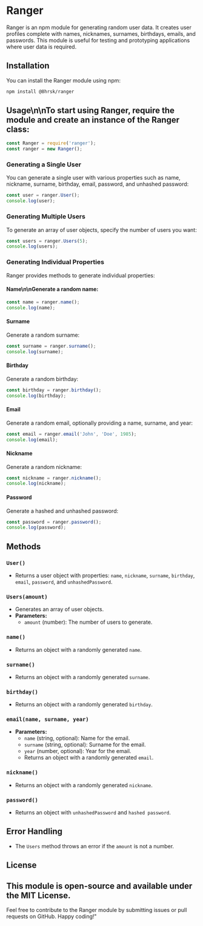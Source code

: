 # Ranger

Ranger is an npm module for generating random user data. It creates user profiles complete with names, nicknames, surnames, birthdays, emails, and passwords. This module is useful for testing and prototyping applications where user data is required.

## Installation

You can install the Ranger module using npm:

```bash
npm install @8hrsk/ranger
```

## Usage\n\nTo start using Ranger, require the module and create an instance of the Ranger class:

```javascript
const Ranger = require('ranger');
const ranger = new Ranger();
```

### Generating a Single User

You can generate a single user with various properties such as name, nickname, surname, birthday, email, password, and unhashed password:

```javascript
const user = ranger.User();
console.log(user);
```

### Generating Multiple Users

To generate an array of user objects, specify the number of users you want:

```javascript
const users = ranger.Users(5);
console.log(users);
```

### Generating Individual Properties

Ranger provides methods to generate individual properties:

#### Name\n\nGenerate a random name:

```javascript
const name = ranger.name();
console.log(name);
```

#### Surname

Generate a random surname:

```javascript
const surname = ranger.surname();
console.log(surname);
```

#### Birthday

Generate a random birthday:

```javascript
const birthday = ranger.birthday();
console.log(birthday);
```

#### Email

Generate a random email, optionally providing a name, surname, and year:
```javascript
const email = ranger.email('John', 'Doe', 1985);
console.log(email);
```
#### Nickname

Generate a random nickname:
```javascript
const nickname = ranger.nickname();
console.log(nickname);
```

#### Password

Generate a hashed and unhashed password:
```javascript
const password = ranger.password();
console.log(password);
```
## Methods
### `User()`
- Returns a user object with properties: `name`, `nickname`, `surname`, `birthday`, `email`, `password`, and `unhashedPassword`.

### `Users(amount)`
- Generates an array of user objects.
- **Parameters:**
  - `amount` (number): The number of users to generate.
  
### `name()`

- Returns an object with a randomly generated `name`.

### `surname()`
- Returns an object with a randomly generated `surname`.

### `birthday()`
- Returns an object with a randomly generated `birthday`.
### `email(name, surname, year)`
- **Parameters:**
  - `name` (string, optional): Name for the email.
  - `surname` (string, optional): Surname for the email.
  - `year` (number, optional): Year for the email.
  - Returns an object with a randomly generated `email`.
  
### `nickname()`
- Returns an object with a randomly generated `nickname`.

### `password()`
- Returns an object with `unhashedPassword` and `hashed password`.

## Error Handling
- The `Users` method throws an error if the `amount` is not a number.

## License

This module is open-source and available under the MIT License.
---
Feel free to contribute to the Ranger module by submitting issues or pull requests on GitHub. Happy coding!"